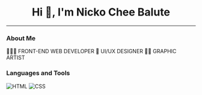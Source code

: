 <h1 align="center">Hi 👋, I'm Nicko Chee Balute</h1>

<hr>

<h3>About Me</h3>

 👩🏻‍💻 FRONT-END WEB DEVELOPER
 👔 UI/UX DESIGNER
 🧔🏽 GRAPHIC ARTIST
 
<h3>Languages and Tools</h3>
<p align="left">
<img src="https://img.icons8.com/color/344/html-5--v1.png" alt="HTML">
<img src="https://img.icons8.com/color/344/css3.png" alt="CSS">
</p>
